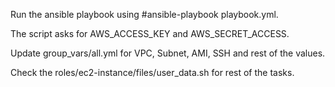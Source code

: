 Run the ansible playbook using #ansible-playbook playbook.yml.

The script asks for AWS_ACCESS_KEY and AWS_SECRET_ACCESS.

Update group_vars/all.yml for VPC, Subnet, AMI, SSH and rest of the values.

Check the roles/ec2-instance/files/user_data.sh for rest of the tasks. 
